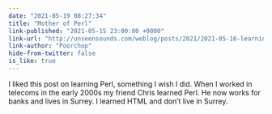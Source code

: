 ```yaml
---
date: "2021-05-19 08:27:34"
title: "Mother of Perl"
link-published: "2021-05-15 23:00:00 +0000"
link-url: "http://unseensounds.com/weblog/posts/2021/2021-05-16-learning-perl.html"
link-author: "Poorchop"
hide-from-twitter: false
is_like: true
---
```



I liked this post on learning Perl, something I wish I did. When I worked in telecoms in the early 2000s my friend Chris learned Perl. He now works for banks and lives in Surrey. I learned HTML and don’t live in Surrey.
